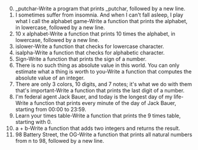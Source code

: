 0. _putchar-Write a program that prints _putchar, followed by a new line.
1. I sometimes suffer from insomnia. And when I can't fall asleep, I play what I call the alphabet game-Write a function that prints the alphabet, in lowercase, followed by a new line.
2. 10 x alphabet-Write a function that prints 10 times the alphabet, in lowercase, followed by a new line.
3. islower-Write a function that checks for lowercase character.
4. isalpha-Write a function that checks for alphabetic character.
5. Sign-Write a function that prints the sign of a number.
6. There is no such thing as absolute value in this world. You can only estimate what a thing is worth to you-Write a function that computes the absolute value of an integer.
7. There are only 3 colors, 10 digits, and 7 notes; it's what we do with them that's important-Write a function that prints the last digit of a number.
8. I'm federal agent Jack Bauer, and today is the longest day of my life-Write a function that prints every minute of the day of Jack Bauer, starting from 00:00 to 23:59.
9. Learn your times table-Write a function that prints the 9 times table, starting with 0.
10. a + b-Write a function that adds two integers and returns the result.
11. 98 Battery Street, the OG-Write a function that prints all natural numbers from n to 98, followed by a new line.

